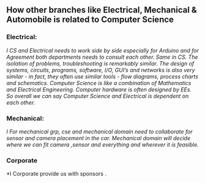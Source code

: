 ## How other branches like Electrical, Mechanical & Automobile is related to Computer Science
### Electrical:
*I CS and Electrical needs to work side by side especially for Arduino and for Agreement both departments needs to consult each other. Same in CS. The isolation of problems, troubleshooting is remarkably similar. The design of systems, circuits, programs, software, I/O, GUI’s and networks is also very similar - in fact, they often use similar tools - flow diagrams, process charts and schematics. Computer Science is like a combination of Mathematics and Electrical Engineering. Computer hardware is often designed by EEs. So overall we can say Computer Science and Electrical is dependent on each other.*

### Mechanical:
*I For mechanical grp, cse and mechanical domain need to collaborate for sensor and camera placement in the car.  Mechanical domain will decide where we can fit camera ,sensor and everything and wherever it is feasible.*
### Corporate
*I Corporate provide us with sponsors .
